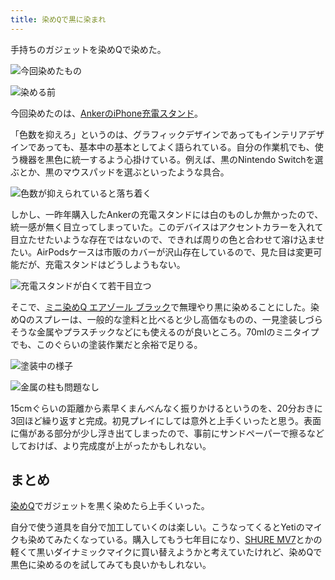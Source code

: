 ```yaml
---
title: 染めQで黒に染まれ
---
```

手持ちのガジェットを染めQで染めた。

![](https://lh4.googleusercontent.com/wu3gAPDcYP3TYt1wNhweLaLUhhXUxWi8Q2rjaWmCsCzaJa5QoEGx2psr--0ccs44zcn4XlFZoUy3qhdcFmn-xiQDCGeYWIgrihp5zInHwiNeIZ3RAMSmrLvsDvXLvn1UgWY-22E4FWMvOUjKhDlYrw "今回染めたもの")

![](https://lh5.googleusercontent.com/G8exPG5fcgpNybx3bs0OdGfPjVMuuhUiJBwCb4OxK7RciuqXAA7JY7g3i6oNCs7lOd5sB5SdsudijEX3PzCFb7M4utpH0BIYWBwgKQ9QWJCEOTOlFEd0PM7agSjbgfDtEU4c5a_r4IHtl139_9hTrw "染める前")

今回染めたのは、[AnkerのiPhone充電スタンド](https://r7kamura.com/articles/2021-09-06-anker-iphone-stand)。

「色数を抑えろ」というのは、グラフィックデザインであってもインテリアデザインであっても、基本中の基本としてよく語られている。自分の作業机でも、使う機器を黒色に統一するよう心掛けている。例えば、黒のNintendo Switchを選ぶとか、黒のマウスパッドを選ぶといったような具合。

![](https://lh3.googleusercontent.com/lkoS91-yOVGjtXMHqCHZcu4D2ci7vQ3_rcctbBudJKsm2QrtjNFO3OlEizktYPw6nYfuMSiT6kJpUbUmkw-r6u1NsUebvhwbdxn4o69ulRTxlU2upcVLXzShiPvDbDE-723O-1ApQ7DjgA2HcJz-Qg "色数が抑えられていると落ち着く")

しかし、一昨年購入したAnkerの充電スタンドには白のものしか無かったので、統一感が無く目立ってしまっていた。このデバイスはアクセントカラーを入れて目立たせたいような存在ではないので、できれば周りの色と合わせて溶け込ませたい。AirPodsケースは市販のカバーが沢山存在しているので、見た目は変更可能だが、充電スタンドはどうしようもない。

![](https://lh6.googleusercontent.com/7svL5GV4B-pFEWgiJnVBJ11sMd7eKKhRI1SO6Xj8g-3_dWqExm2x92-1nG57mtxQ7wsM64a31_hhg4E53TLQq-MdflNRl1ed-tVHkNy9IGuvsxkofarHZ5H3xwGjE1V6-KGMuDNFL2u_ISFbzCHm5g "充電スタンドが白くて若干目立つ")

そこで、[ミニ染めQ エアゾール ブラック](https://www.amazon.co.jp/dp/B003QMFUKO)で無理やり黒に染めることにした。染めQのスプレーは、一般的な塗料と比べると少し高価なものの、一見塗装しづらそうな金属やプラスチックなどにも使えるのが良いところ。70mlのミニタイプでも、このぐらいの塗装作業だと余裕で足りる。

![](https://lh4.googleusercontent.com/Ax7E4oTPRNWIamCYMifVtckWVVgLg4jwhrgdc82Ix-2MOAxTFQ8-3rzJ3b7G0ww2KHD38HE_jnFHbyWMaH6_Y3hb6IZbWRodBZu-KgVB2hadqR4m77-WYMMg5FnB6vF_UFCrpilZacsecOsiuOysjQ "塗装中の様子")

![](https://lh5.googleusercontent.com/vhlJgjIAfO6jQUGiA96ENhDcV0UHdweOdMw0Cc_OWa5RMa1NOc4ZdvpMB_iZaq25Cx7hTeV29tOVjopj1HT5RhRd5rkzzqqT_JpItzfMOutjHEehlqL_4jSZ3Gbyrmoyrq2rcGhAsd464GZXsn26XQ "金属の柱も問題なし")

15cmぐらいの距離から素早くまんべんなく振りかけるというのを、20分おきに3回ほど繰り返すと完成。初見プレイにしては意外と上手くいったと思う。表面に傷がある部分が少し浮き出てしまったので、事前にサンドペーパーで擦るなどしておけば、より完成度が上がったかもしれない。

まとめ
---

[染めQ](https://www.amazon.co.jp/dp/B003QMFUKO)でガジェットを黒く染めたら上手くいった。

自分で使う道具を自分で加工していくのは楽しい。こうなってくるとYetiのマイクも染めてみたくなっている。購入してもう七年目になり、[SHURE MV7](https://www.amazon.co.jp/dp/B08KY7G1GV)とかの軽くて黒いダイナミックマイクに買い替えようかと考えていたけれど、染めQで黒色に染めるのを試してみても良いかもしれない。
